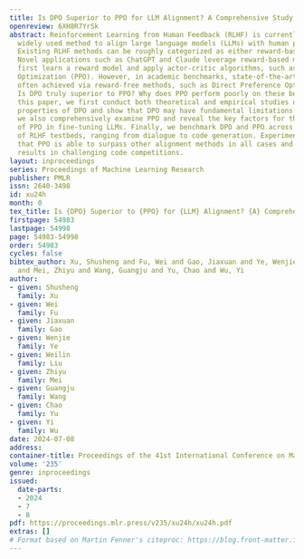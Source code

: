 ```yaml
---
title: Is DPO Superior to PPO for LLM Alignment? A Comprehensive Study
openreview: 6XH8R7YrSk
abstract: Reinforcement Learning from Human Feedback (RLHF) is currently the most
  widely used method to align large language models (LLMs) with human preferences.
  Existing RLHF methods can be roughly categorized as either reward-based or reward-free.
  Novel applications such as ChatGPT and Claude leverage reward-based methods that
  first learn a reward model and apply actor-critic algorithms, such as Proximal Policy
  Optimization (PPO). However, in academic benchmarks, state-of-the-art results are
  often achieved via reward-free methods, such as Direct Preference Optimization (DPO).
  Is DPO truly superior to PPO? Why does PPO perform poorly on these benchmarks? In
  this paper, we first conduct both theoretical and empirical studies on the algorithmic
  properties of DPO and show that DPO may have fundamental limitations. Moreover,
  we also comprehensively examine PPO and reveal the key factors for the best performances
  of PPO in fine-tuning LLMs. Finally, we benchmark DPO and PPO across a collection
  of RLHF testbeds, ranging from dialogue to code generation. Experiment results demonstrate
  that PPO is able to surpass other alignment methods in all cases and achieve state-of-the-art
  results in challenging code competitions.
layout: inproceedings
series: Proceedings of Machine Learning Research
publisher: PMLR
issn: 2640-3498
id: xu24h
month: 0
tex_title: Is {DPO} Superior to {PPO} for {LLM} Alignment? {A} Comprehensive Study
firstpage: 54983
lastpage: 54998
page: 54983-54998
order: 54983
cycles: false
bibtex_author: Xu, Shusheng and Fu, Wei and Gao, Jiaxuan and Ye, Wenjie and Liu, Weilin
  and Mei, Zhiyu and Wang, Guangju and Yu, Chao and Wu, Yi
author:
- given: Shusheng
  family: Xu
- given: Wei
  family: Fu
- given: Jiaxuan
  family: Gao
- given: Wenjie
  family: Ye
- given: Weilin
  family: Liu
- given: Zhiyu
  family: Mei
- given: Guangju
  family: Wang
- given: Chao
  family: Yu
- given: Yi
  family: Wu
date: 2024-07-08
address:
container-title: Proceedings of the 41st International Conference on Machine Learning
volume: '235'
genre: inproceedings
issued:
  date-parts:
  - 2024
  - 7
  - 8
pdf: https://proceedings.mlr.press/v235/xu24h/xu24h.pdf
extras: []
# Format based on Martin Fenner's citeproc: https://blog.front-matter.io/posts/citeproc-yaml-for-bibliographies/
---
```

